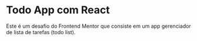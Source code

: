 # Todo App com React

Este é um desafio do Frontend Mentor que consiste em um app gerenciador de lista de tarefas (todo list).